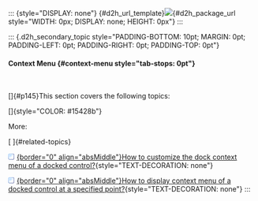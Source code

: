 ::: {style="DISPLAY: none"}
[](ms-xhelp:///?Id=d2h_url_template){#d2h_url_template}![](!package_url!){#d2h_package_url style="WIDTH: 0px; DISPLAY: none; HEIGHT: 0px"}
:::

::: {.d2h_secondary_topic style="PADDING-BOTTOM: 10pt; MARGIN: 0pt; PADDING-LEFT: 0pt; PADDING-RIGHT: 0pt; PADDING-TOP: 0pt"}
#### Context Menu {#context-menu style="tab-stops: 0pt"}

 

[]{#p145}This section covers the following topics:

[]{style="COLOR: #15428b"} 

More:

[ ]{#related-topics}

[![](button.gif){border="0" align="absMiddle"}How to customize the dock context menu of a docked control?](ms-xhelp:///?Id=71f91965-918a-43d9-987d-63409766c7e3){style="TEXT-DECORATION: none"}

[![](button.gif){border="0" align="absMiddle"}How to display context menu of a docked control at a specified point?](ms-xhelp:///?Id=75017944-24b4-4b24-bba9-1f891e220fad){style="TEXT-DECORATION: none"}
:::
